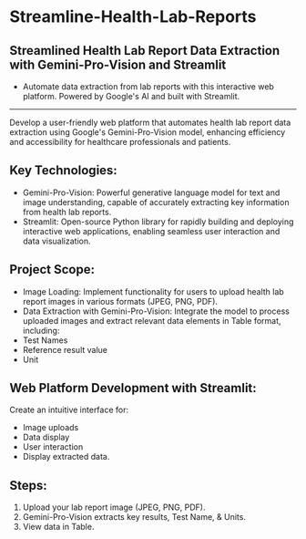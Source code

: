 # Streamline-Health-Lab-Reports

## Streamlined Health Lab Report Data Extraction with Gemini-Pro-Vision and Streamlit
- Automate data extraction from lab reports with this interactive web platform. Powered by Google's AI and built with Streamlit.
---

Develop a user-friendly web platform that automates health lab report data extraction using Google's Gemini-Pro-Vision model, enhancing efficiency and accessibility for healthcare professionals and patients.

## Key Technologies:
- Gemini-Pro-Vision: Powerful generative language model for text and image understanding, capable of accurately extracting key information from health lab reports.
- Streamlit: Open-source Python library for rapidly building and deploying interactive web applications, enabling seamless user interaction and data visualization.


## Project Scope:
- Image Loading:
Implement functionality for users to upload health lab report images in various formats (JPEG, PNG, PDF).
- Data Extraction with Gemini-Pro-Vision:
Integrate the model to process uploaded images and extract relevant data elements in Table format, including:
- Test Names
- Reference result value
- Unit
  
## Web Platform Development with Streamlit:
Create an intuitive interface for:
- Image uploads
- Data display
- User interaction
- Display extracted data.

## Steps:
1. Upload your lab report image (JPEG, PNG, PDF).
2. Gemini-Pro-Vision extracts key results, Test Name, & Units.
3. View data in Table.
